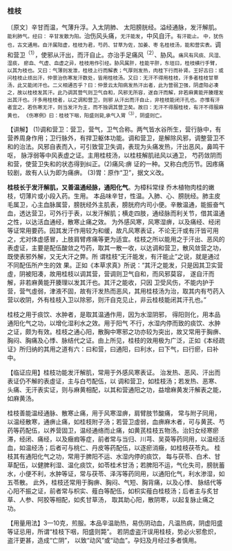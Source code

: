 ### 桂枝

〔原文〕辛甘而温，气薄升浮。入太阴肺、
太阳膀胱经。溢经通脉，发汗解肌。<small>能利肺气。经曰：
辛甘发散为阳。</small>治伤风头痛，<small>无汗能发</small>，中风自汗。<small>有汗能止。
中，犹伤也，古文通用。自汗属阳虚，桂枝为君，芍药、甘草为佐，加姜、枣
名桂枝汤，能和营实表。</small>调和营卫<sup>（1）</sup>，使邪从汗出，而汗自止。亦治手足痛风<sup>（2）</sup>、胁风。<small>痛风有风痰、风湿、湿痰，
瘀血、气虚、血虚之异，桂枝用作引经。胁风属肝，桂能平肝，东垣曰，桂枝横行手臂，以其为枝也。又曰：气薄则发泄，桂枝上行而解表；气厚则发热，肉桂下行而补肾。王好古曰：或问桂枝止烦出汗，仲景治伤寒发汗数处，皆用桂枝汤。又曰：无汗不得用桂枝，汗多者桂枝甘草汤，此又能闭汗也。二义相通否乎？曰：仲景云太阳病发热汗出者，此为营弱卫强，阴虚阳必凑之，故以桂枝发其汗。此乃调其营气则卫气自和，风邪无所容，遂自汗而解，非若麻黄能开腠理发出其汗也。汗多用桂枝者，以之调和营卫，则邪
从汗出而汗自止，非桂枝能闭汗孔也。亦惟有汗者宜之，若伤寒无汗，则当发汗为主，而不独调其营卫矣。故曰：无汗不得服桂枝，有汗不得服麻黄也，
《伤寒例》曰：桂枝下咽，阳盛则毙,承气入胃<sup>（3）</sup>，阴盛则亡。</small>

【讲解】	(1)调和营卫：营卫，营气，卫气合称。两气皆水谷所生，营行脉中，有营养周身作用；卫行脉外，有捍卫躯体功能。调和营卫，是解除风邪，调整营卫不和的治法。风邪自表而入，可引致营卫失调，表现为头痛发热，汗出恶风，鼻鸣干呕，
脉浮弱等中风表虚之证。主用桂枝汤，以桂枝解肌祛风以通卫，
芍药敛阴而和营，使营卫失和的状态得到纠正。(2)痛风:痹
证的一种。又称白虎历节。因疼痛较剧，故有人认为即为痛痹。
(3)胃：原作“卫”，据文义改。

**桂枝长于发汗解肌，又善温通经脉，通阳化气**。为樟科常绿
乔木植物肉桂的嫩枝，切薄片或小段入药。生用。
本品味辛甘，性温。入肺、心、膀胱经。肺主皮毛属卫，心主血脉属营，膀胱经外主肌表，膀胱府内司小便。辛散温通，能振奋气血，透达营卫，可外行于表，以发汗解肌；横走四肢，通经脉而利关节，借其温通之性，以达活血通经，散寒止痛之效。
为外感风寒，风寒湿痹，以及痛经、经闭等证常用要药。因其发汗作用较为和缓，故凡风寒表证，不论无汗或有汗皆可用之，尤对体虚感冒，上肢肩臂疼痛等更为适宜。桂枝之所以能用之于汗出、恶风的表虚证，主要是配伍酸敛之芍药，取其一散一收，以达调和营卫，散风敛营之功，既使表邪外解，又无大汗之弊。所
谓桂枝“无汗能发，有汗能止”之说，就是通过不同配伍所产生的效
果。正如《本草求真》所说：“其汗之能发，只是因其卫实营虛，阴被阳凑，故用桂枝以调其营，营调则卫气自和，而风邪莫容，
遂自汗而解，非若麻黄能开腠理以发其汗也。其汗之能收，只因
卫受风伤，不能内护于营，营气虛弱，津液不固，故有汗发热而恶风，其用桂枝汤为治，取其内有芍药入营以收阴，外有桂枝入卫以除邪，则汗自克见止，非云桂枝能闭其汗孔也。”

桂枝之用于痰饮、水肿者，是取其温通作用，因为水湿阴邪，
得阳则化，用本品通阳化气之功，以增化湿利水之效。用于阳气
不行，水湿内停而致的痰饮、水肿之证，颇为有效。桂枝之通心阳，散胸中寒邪之功亦较为突出，故又常用于胸痹、胸闷、胸痛及心悸、脉结代之证。由上所见，桂枝的效用极为广泛，正如《本经疏证》所归纳的其用之道有六：曰和营，曰通阳，曰利水，曰下气，曰行瘀，曰补中。

【临证应用】桂枝功能发汗解肌，常用于外感风寒表证。
治发热、恶风、汗出而表证仍不解的表虛证，主与白芍配伍，以
调和营卫，如桂枝汤；若发热、恶寒、头痛、无汗表实证，则与麻黄相配，以其和营通阳之功，益增麻黄发汗解表之能，如麻黄汤。

桂枝善能温经通脉、散寒止痛，用于风寒湿痹，肩臂肢节酸痛，
常与附子同用，以温经散寒，通痹止痛，如桂枝附子汤；若营卫虛弱，血痹麻木者，可与黄芪、芍药等药配伍，以养营固卫，温经通络而止痛，如黄芪桂枝五物汤。治妇女经寒瘀滞，经闭、痛经，以及癥瘕等症，前者常与当归、川芎、吴萸等药同用，以温经活血，如温经汤；后者可与桃仁、丹皮等药配伍，以逐瘀消癥，如桂枝茯苓丸。
桂枝其有通阳化气之功，常用于脾阳不运、水湿内停的痰饮，
每与茯苓、白术、甘草配伍，以健脾利湿、温化痰饮，如苓桂术甘汤；若脾阳不运，气化失司，膀胱蓄水，小便不利，水肿等证，常与茯苓、泽泻等药同用，以通阳化气，利水渗湿，如五苓散。
此外，桂枝还常用于胸痹、胸闷、气短、胸背痛，以及心悸、
脉结代等心阳不振之证，前者常与枳实、薤白等配伍，如枳实薤白桂枝汤；后者主与炙甘草、人参、阿胶等相配，如炙甘草汤，
取其助心阳，散阴寒，以起复脉止痛之功。

【用量用法】3—10克，煎服。本品辛温助热，易伤阴动血，凡温热病，阴虚阳盛等证忌用，所谓“桂枝下咽，阳盛则斃”。
若阴虚盗汗误用桂枝，势必火邪愈炽，盗汗更甚，造成“亡阴”，
以致“动风”或“动血”。孕妇及月经过多者慎用。
